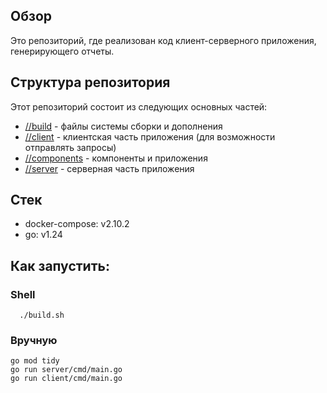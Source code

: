 ## Обзор
Это репозиторий, где реализован код клиент-серверного приложения, генерирующего отчеты.

## Структура репозитория
Этот репозиторий состоит из следующих основных частей:

- [//build](/build) - файлы системы сборки и дополнения
- [//client](/client) - клиентская часть приложения (для возможности отправлять запросы)
- [//components](/components) - компоненты и приложения
- [//server](/server) - серверная часть приложения

## Стек
- docker-compose: v2.10.2
- go: v1.24

## Как запустить:
### Shell
```shell
  ./build.sh
```

### Вручную
```
go mod tidy
go run server/cmd/main.go
go run client/cmd/main.go
```